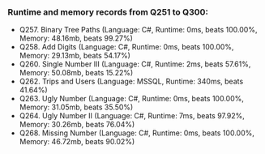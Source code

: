 ### Runtime and memory records from Q251 to Q300:
- Q257. Binary Tree Paths (Language: C#, Runtime: 0ms, beats 100.00%, Memory: 48.16mb, beats 99.27%)
- Q258. Add Digits (Language: C#, Runtime: 0ms, beats 100.00%, Memory: 29.13mb, beats 54.17%)
- Q260. Single Number III (Language: C#, Runtime: 2ms, beats 57.61%, Memory: 50.08mb, beats 15.22%)
- Q262. Trips and Users (Language: MSSQL, Runtime: 340ms, beats 41.64%)
- Q263. Ugly Number (Language: C#, Runtime: 0ms, beats 100.00%, Memory: 31.05mb, beats 35.50%)
- Q264. Ugly Number II (Language: C#, Runtime: 7ms, beats 97.92%, Memory: 30.26mb, beats 76.04%)
- Q268. Missing Number (Language: C#, Runtime: 0ms, beats 100.00%, Memory: 46.72mb, beats 90.02%)